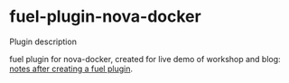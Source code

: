 fuel-plugin-nova-docker
============

Plugin description

fuel plugin for nova-docker, created for live demo of workshop and blog: [notes after creating a fuel plugin](https://note.siwei.info/notes-after-creating-a-fuel-plugin).
